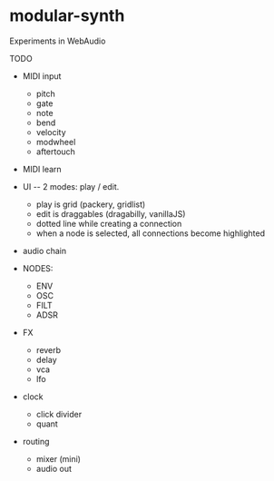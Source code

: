 modular-synth
=============

Experiments in WebAudio


TODO

- MIDI input
  - pitch
  - gate
  - note
  - bend
  - velocity
  - modwheel
  - aftertouch
- MIDI learn

- UI -- 2 modes: play / edit.
  - play is grid (packery, gridlist)
  - edit is draggables (dragabilly, vanillaJS)
  - dotted line while creating a connection
  - when a node is selected, all connections become highlighted

- audio chain

- NODES:
  - ENV
  - OSC
  - FILT
  - ADSR

- FX
  - reverb
  - delay
  - vca
  - lfo

- clock
  - click divider
  - quant

- routing
  - mixer (mini)
  - audio out
